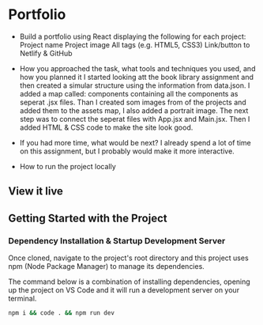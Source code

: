 # Portfolio

- Build a portfolio using React displaying the following for each project:
Project name
Project image
All tags (e.g. HTML5, CSS3)
Link/button to Netlify & GitHub

- How you approached the task, what tools and techniques you used, and how you planned it
I started looking att the book library assignment and then created a simular structure using the information from data.json. I added a map called: components containing all the components as seperat .jsx files. Than I created som images from of the projects and added them to the assets map, I also added a portrait image. The next step was to connect the seperat files with App.jsx and Main.jsx. Then I added HTML & CSS code to make the site look good. 
- If you had more time, what would be next?
I already spend a lot of time on this assignment, but I probably would make it more interactive. 
- How to run the project locally

## View it live


## Getting Started with the Project

### Dependency Installation & Startup Development Server

Once cloned, navigate to the project's root directory and this project uses npm (Node Package Manager) to manage its dependencies.

The command below is a combination of installing dependencies, opening up the project on VS Code and it will run a development server on your terminal.

```bash
npm i && code . && npm run dev
```
